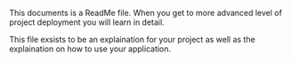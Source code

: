 This documents is a ReadMe file. When you get to more advanced level of project deployment you will learn in detail.

This file exsists to be an explaination for your project as well as the explaination on how to use your application. 
